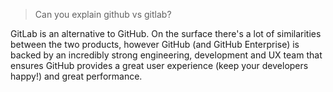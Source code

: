 > Can you explain github vs gitlab?

GitLab is an alternative to GitHub. On the surface there's a lot of
similarities between the two products, however GitHub (and GitHub Enterprise)
is backed by an incredibly strong engineering, development and UX team that
ensures GitHub provides a great user experience (keep your developers happy!)
and great performance.


